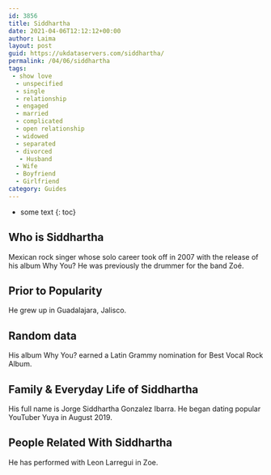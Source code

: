 ```yaml
---
id: 3856
title: Siddhartha
date: 2021-04-06T12:12:12+00:00
author: Laima
layout: post
guid: https://ukdataservers.com/siddhartha/
permalink: /04/06/siddhartha
tags:
 - show love
  - unspecified
  - single
  - relationship
  - engaged
  - married
  - complicated
  - open relationship
  - widowed
  - separated
  - divorced
   - Husband
  - Wife
  - Boyfriend
  - Girlfriend
category: Guides
---
```


* some text
{: toc}


## Who is Siddhartha
                  
                  
                  
Mexican rock singer whose solo career took off in 2007 with the release of his album Why You? He was previously the drummer for the band Zoé.
                  
              
            
              
            
                
                
                
## Prior to Popularity
                  
                  
                  
He grew up in Guadalajara, Jalisco.
                  
              
            
              
            
                
                
                
## Random data
                  
                  
                  
His album Why You? earned a Latin Grammy nomination for Best Vocal Rock Album.
                  
              
            
              
            
                
                
                
## Family & Everyday Life of Siddhartha
                  
                  
                  
His full name is Jorge Siddhartha Gonzalez Ibarra. He began dating popular YouTuber Yuya in August 2019. 
                  
              
            
              
            
                
                
                
## People Related With Siddhartha
                  
                  
                  
He has performed with Leon Larregui in Zoe.
                  
              
            
              
            
                
              
            
              
              
            
            
              
            
          
          
          